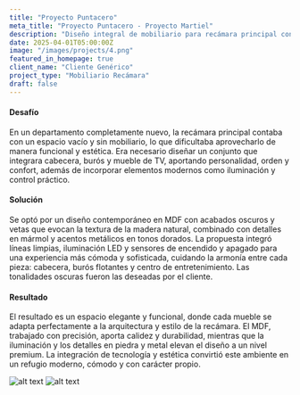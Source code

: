 ```yaml
---
title: "Proyecto Puntacero"
meta_title: "Proyecto Puntacero - Proyecto Martiel"
description: "Diseño integral de mobiliario para recámara principal con cabecera, burós y mueble de TV en acabados oscuros."
date: 2025-04-01T05:00:00Z
image: "/images/projects/4.png"
featured_in_homepage: true
client_name: "Cliente Genérico"
project_type: "Mobiliario Recámara"
draft: false
---
```


#### Desafío

En un departamento completamente nuevo, la recámara principal contaba con un espacio vacío y sin mobiliario, lo que dificultaba aprovecharlo de manera funcional y estética. Era necesario diseñar un conjunto que integrara cabecera, burós y mueble de TV, aportando personalidad, orden y confort, además de incorporar elementos modernos como iluminación y control práctico.

#### Solución

Se optó por un diseño contemporáneo en MDF con acabados oscuros y vetas que evocan la textura de la madera natural, combinado con detalles en mármol y acentos metálicos en tonos dorados. La propuesta integró líneas limpias, iluminación LED y sensores de encendido y apagado para una experiencia más cómoda y sofisticada, cuidando la armonía entre cada pieza: cabecera, burós flotantes y centro de entretenimiento. Las tonalidades oscuras fueron las deseadas por el cliente.

#### Resultado

El resultado es un espacio elegante y funcional, donde cada mueble se adapta perfectamente a la arquitectura y estilo de la recámara. El MDF, trabajado con precisión, aporta calidez y durabilidad, mientras que la iluminación y los detalles en piedra y metal elevan el diseño a un nivel premium. La integración de tecnología y estética convirtió este ambiente en un refugio moderno, cómodo y con carácter propio.

![alt text](/images/projects/b.png)
![alt text](/images/projects/c.png)
